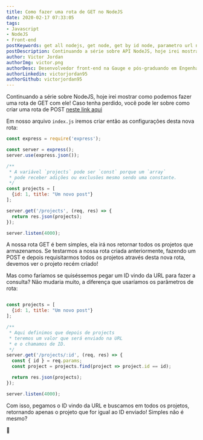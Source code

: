 ```yaml
---
title: Como fazer uma rota de GET no NodeJS
date: 2020-02-17 07:33:05
tags:
- Javascript
- NodeJS
- Front-end
postKeywords: get all nodejs, get node, get by id node, parametro url node, como acessar parametro url node, nodejs, front-end, javascript, api node tutorial
postDescription: Continuando a série sobre API NodeJS, hoje irei mostrar como podemos construir uma rota GET All projects e também como podemos fazer para retornar um projeto de um id específico
author: Victor Jordan
authorImg: victor.png
authorDesc: Desenvolvedor front-end na Gauge e pós-graduando em Engenharia de Software pela PUC-MG e formado em Banco de Dados pela Fatec, apaixonado por usabilidade, performance e UX!
authorLinkedin: victorjordan95
authorGithub: victorjordan95
---
```


Continuando a série sobre NodeJS, hoje irei mostrar como podemos fazer uma rota de GET com ele!
Caso tenha perdido, você pode ler sobre como criar uma rota de POST [neste link aqui](https://backefront.com.br/como-fazer-post-nodejs/)

Em nosso arquivo `index.js` iremos criar então as configurações desta nova rota:

<!-- more -->

```javascript
const express = require('express');

const server = express();
server.use(express.json());

/**
 * A variável `projects` pode ser `const` porque um `array`
 * pode receber adições ou exclusões mesmo sendo uma constante.
 */
const projects = [
  {id: 1, title: "Um novo post"}
];

server.get('/projects', (req, res) => {
  return res.json(projects);
});

server.listen(4000);
```

A nossa rota GET é bem simples, ela irá nos retornar todos os projetos que armazenamos.
Se testarmos a nossa rota criada anteriormente, fazendo um POST e depois requisitarmos todos os projetos através desta nova rota, devemos ver o projeto recém criado!

Mas como faríamos se quiséssemos pegar um ID vindo da URL para fazer a consulta? 
Não mudaria muito, a diferença que usaríamos os parâmetros de rota:

```javascript

const projects = [
  {id: 1, title: "Um novo post"}
];

/**
 * Aqui definimos que depois de projects
 * teremos um valor que será enviado na URL
 * e o chamamos de ID.
 */
server.get('/projects/:id', (req, res) => {
  const { id } = req.params;
  const project = projects.find(project => project.id == id);

  return res.json(projects);
});

server.listen(4000);
```

Com isso, pegamos o ID vindo da URL e buscamos em todos os projetos, retornando apenas o projeto que for igual ao ID enviado!
Simples não é mesmo?

🏡